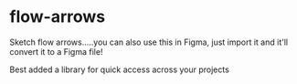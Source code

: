 # flow-arrows
Sketch flow arrows.....you can also use this in Figma, just import it and it'll convert it to a Figma file!

Best added a library for quick access across your projects
